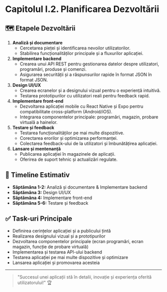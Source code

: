# Capitolul I.2. Planificarea Dezvoltării

## 🗺️ Etapele Dezvoltării
1. **Analiză și documentare**
   - Cercetarea pieței și identificarea nevoilor utilizatorilor.
   - Stabilirea funcționalităților principale și a fluxurilor aplicației.
2. **Implementare backend**
   - Crearea unui API REST pentru gestionarea datelor despre utilizatori, programări, produse și comenzi.
   - Asigurarea securității și a răspunsurilor rapide în format JSON în format JSON.
3. **Design UI/UX**
   - Crearea ecranelor și a designului vizual pentru o experiență intuitivă.
   - Testarea prototipurilor cu utilizatori reali pentru feedback rapid.
4. **Implementare front-end**
   - Dezvoltarea aplicației mobile cu React Native și Expo pentru compatibilitate cross-platform (Android/iOS).
   - Integrarea componentelor principale: programări, magazin, probare virtuală a hainelor.
5. **Testare și feedback**
   - Testarea funcționalităților pe mai multe dispozitive.
   - Corectarea erorilor și optimizarea performanței.
   - Colectarea feedback-ului de la utilizatori și îmbunătățirea aplicației.
6. **Lansare și mentenanță**
   - Publicarea aplicației în magazinele de aplicații.
   - Oferirea de suport tehnic și actualizări regulate.

## 📅 Timeline Estimativ
- **Săptămâna 1-2:** Analiză și documentare & Implementare backend
- **Săptămâna 3:** Design UI/UX
- **Săptămâna 4:** Implementare front-end
- **Săptămâna 5-6:** Testare și feedback

## ✅ Task-uri Principale
- Definirea cerințelor aplicației și a publicului țintă
- Realizarea designului vizual și a prototipurilor
- Dezvoltarea componentelor principale (ecran programări, ecran magazin, funcție de probare virtuală)
- Implementarea și testarea API-ului backend
- Testarea aplicației pe mai multe dispozitive și optimizare
- Lansarea aplicației și promovarea acesteia

---

>"Succesul unei aplicații stă în detalii, inovație și experiența oferită utilizatorului!" 🏆 